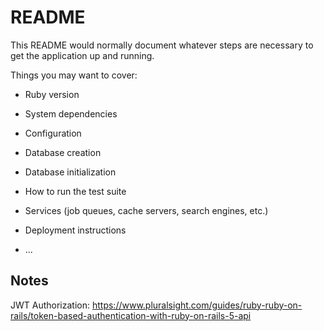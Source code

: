 # README

This README would normally document whatever steps are necessary to get the
application up and running.

Things you may want to cover:

* Ruby version

* System dependencies

* Configuration

* Database creation

* Database initialization

* How to run the test suite

* Services (job queues, cache servers, search engines, etc.)

* Deployment instructions

* ...

## Notes

JWT Authorization: https://www.pluralsight.com/guides/ruby-ruby-on-rails/token-based-authentication-with-ruby-on-rails-5-api
